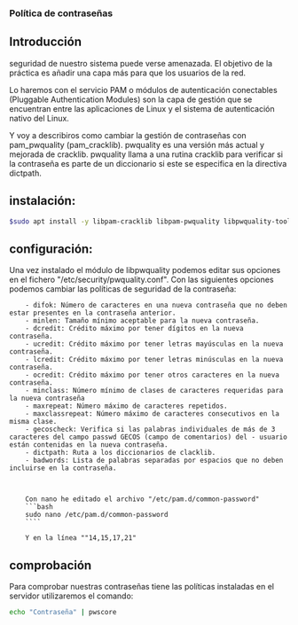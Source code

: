 ### Política de contraseñas

## Introducción
seguridad de nuestro sistema puede verse amenazada.
El objetivo de la práctica es añadir una capa más para que los usuarios de la red.

Lo haremos con el servicio PAM o módulos de autenticación conectables (Pluggable Authentication Modules)
son la capa de gestión que se encuentran entre las aplicaciones de Linux y el sistema de autenticación nativo del Linux.

Y voy a describiros como cambiar la gestión de contraseñas con pam_pwquality (pam_cracklib).
pwquality es una versión más actual y mejorada de cracklib. pwquality llama a una rutina cracklib para verificar si la contraseña es parte de un diccionario si este se especifica en la directiva dictpath.


 ## instalación:
```bash
$sudo apt install -y libpam-cracklib libpam-pwquality libpwquality-tools
```
 ## configuración: 
Una vez instalado el módulo de libpwquality podemos editar sus opciones en el fichero "/etc/security/pwquality.conf".
Con las siguientes opciones podemos cambiar las políticas de seguridad de la contraseña:


        - difok: Número de caracteres en una nueva contraseña que no deben estar presentes en la contraseña anterior.
        - minlen: Tamaño mínimo aceptable para la nueva contraseña.
        - dcredit: Crédito máximo por tener dígitos en la nueva contraseña.
        - ucredit: Crédito máximo por tener letras mayúsculas en la nueva contraseña.
        - lcredit: Crédito máximo por tener letras minúsculas en la nueva contraseña.
        - ocredit: Crédito máximo por tener otros caracteres en la nueva contraseña.
        - minclass: Número mínimo de clases de caracteres requeridas para la nueva contraseña
        - maxrepeat: Número máximo de caracteres repetidos.
        - maxclassrepeat: Número máximo de caracteres consecutivos en la misma clase.
        - gecoscheck: Verifica si las palabras individuales de más de 3 caracteres del campo passwd GECOS (campo de comentarios) del - usuario están contenidas en la nueva contraseña.
        - dictpath: Ruta a los diccionarios de clacklib.
        - badwords: Lista de palabras separadas por espacios que no deben incluirse en la contraseña.


    
        Con nano he editado el archivo "/etc/pam.d/common-password"
        ```bash
        sudo nano /etc/pam.d/common-password
        ````

        Y en la línea ""14,15,17,21"
 ## comprobación
 Para comprobar nuestras contraseñas tiene las políticas instaladas en el servidor utilizaremos el comando:
 ```bash
 echo "Contraseña" | pwscore
 ```



     



    




